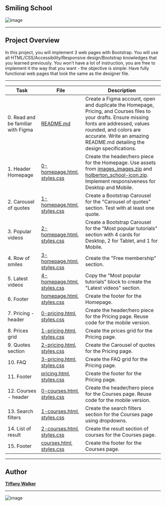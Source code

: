 ## Smiling School
![image](https://github.com/tiffanywalker22/atlas-smiling-school/assets/121834519/eab92fb2-0f89-46c5-bfde-197181b5ee87)

<hr>

## Project Overview
In this project, you will implement 3 web pages with Bootstrap.
You will use all HTML/CSS/Accessibility/Responsive design/Bootstrap knowledges
that you learned previously. You won’t have a lot of instruction, you are free to
implement it the way that you want - the objective is simple:
Have fully functional web pages that look the same as the designer file.

<hr>

| Task | File | Description |
| ----- | ----- | ----- |
| 0. Read and be familiar with Figma | [README.md](https://github.com/atlas-smiling-school/README.md) | Create a Figma account, open and duplicate the Homepage, Pricing, and Courses files to your drafts. Ensure missing fonts are addressed, values rounded, and colors are accurate. Write an amazing README.md detailing the design specifications. |
| 1. Header Homepage | [0-homepage.html](https://github.com/atlas-smiling-school/0-homepage.html), [styles.css](https://github.com/atlas-smiling-school/styles.css) | Create the header/hero piece for the Homepage. Use assets from [images_images.zip](https://github.com/atlas-smiling-school/images_images.zip) and [holberton_school-icon.zip](https://github.com/atlas-smiling-school/holberton_school-icon.zip). Implement responsiveness for Desktop and Mobile. |
| 2. Carousel of quotes | [1-homepage.html](https://github.com/atlas-smiling-school/1-homepage.html), [styles.css](https://github.com/atlas-smiling-school/styles.css) | Create a Bootstrap Carousel for the "Carousel of quotes" section. Test with at least one quote. |
| 3. Popular videos | [2-homepage.html](https://github.com/atlas-smiling-school/2-homepage.html), [styles.css](https://github.com/atlas-smiling-school/styles.css) | Create a Bootstrap Carousel for the "Most popular tutorials" section with 4 cards for Desktop, 2 for Tablet, and 1 for Mobile. |
| 4. Row of smiles | [3-homepage.html](https://github.com/atlas-smiling-school/3-homepage.html), [styles.css](https://github.com/atlas-smiling-school/styles.css) | Create the "Free membership" section. |
| 5. Latest videos | [4-homepage.html](https://github.com/atlas-smiling-school/4-homepage.html), [styles.css](https://github.com/atlas-smiling-school/styles.css) | Copy the "Most popular tutorials" block to create the "Latest videos" section. |
| 6. Footer | [homepage.html](https://github.com/atlas-smiling-school/homepage.html), [styles.css](https://github.com/atlas-smiling-school/styles.css) | Create the footer for the Homepage. |
| 7. Pricing - header | [0-pricing.html](https://github.com/atlas-smiling-school/0-pricing.html), [styles.css](https://github.com/atlas-smiling-school/styles.css) | Create the header/hero piece for the Pricing page. Reuse code for the mobile version. |
| 8. Prices grid | [1-pricing.html](https://github.com/atlas-smiling-school/1-pricing.html), [styles.css](https://github.com/atlas-smiling-school/styles.css) | Create the prices grid for the Pricing page. |
| 9. Quotes section | [2-pricing.html](https://github.com/atlas-smiling-school/2-pricing.html), [styles.css](https://github.com/atlas-smiling-school/styles.css) | Create the Carousel of quotes for the Pricing page. |
| 10. FAQ | [3-pricing.html](https://github.com/atlas-smiling-school/3-pricing.html), [styles.css](https://github.com/atlas-smiling-school/styles.css) | Create the FAQ grid for the Pricing page. |
| 11. Footer | [pricing.html](https://github.com/atlas-smiling-school/pricing.html), [styles.css](https://github.com/atlas-smiling-school/styles.css) | Create the footer for the Pricing page. |
| 12. Courses - header | [0-courses.html](https://github.com/atlas-smiling-school/0-courses.html), [styles.css](https://github.com/atlas-smiling-school/styles.css) | Create the header/hero piece for the Courses page. Reuse code for the mobile version. |
| 13. Search filters | [1-courses.html](https://github.com/atlas-smiling-school/1-courses.html), [styles.css](https://github.com/atlas-smiling-school/styles.css) | Create the search filters section for the Courses page using dropdowns. |
| 14. List of result | [2-courses.html](https://github.com/atlas-smiling-school/2-courses.html), [styles.css](https://github.com/atlas-smiling-school/styles.css) | Create the result section of courses for the Courses page. |
| 15. Footer | [courses.html](https://github.com/atlas-smiling-school/courses.html), [styles.css](https://github.com/atlas-smiling-school/styles.css) | Create the footer for the Courses page. |

<hr>

## Author
**<a href="https://github.com/tiffanywalker22">Tiffany Walker</a>**

<hr>

![image](https://github.com/tiffanywalker22/atlas-web-development/assets/121834519/58568b60-8af3-44d7-ba0f-5dcf480becfe)
